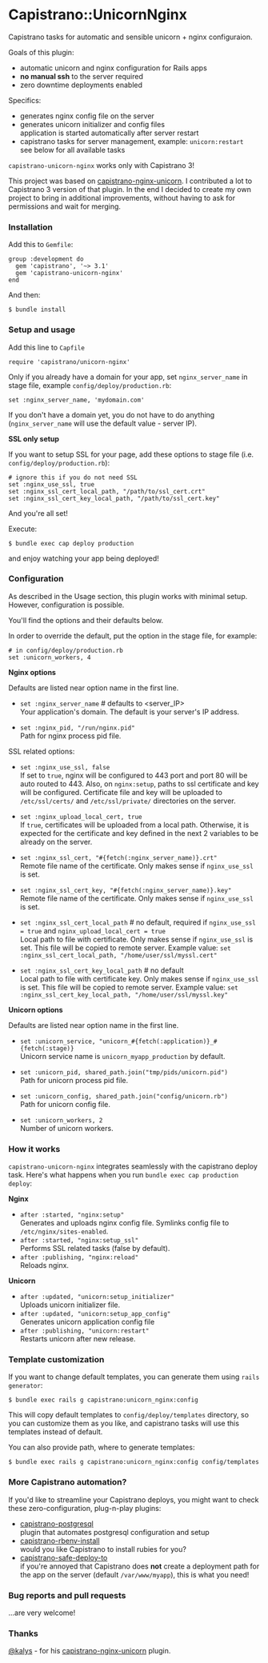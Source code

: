 # Capistrano::UnicornNginx

Capistrano tasks for automatic and sensible unicorn + nginx configuraion.

Goals of this plugin:

* automatic unicorn and nginx configuration for Rails apps
* **no manual ssh** to the server required
* zero downtime deployments enabled

Specifics:

* generates nginx config file on the server
* generates unicorn initializer and config files<br/>
application is started automatically after server restart
* capistrano tasks for server management, example: `unicorn:restart`<br/>
see below for all available tasks

`capistrano-unicorn-nginx` works only with Capistrano 3!

This project was based on
[capistrano-nginx-unicorn](https://github.com/kalys/capistrano-nginx-unicorn).
I contributed a lot to Capistrano 3 version of that plugin. In the end I
decided to create my own project to bring in additional improvements, without
having to ask for permissions and wait for merging.

### Installation

Add this to `Gemfile`:

    group :development do
      gem 'capistrano', '~> 3.1'
      gem 'capistrano-unicorn-nginx'
    end

And then:

    $ bundle install

### Setup and usage

Add this line to `Capfile`

    require 'capistrano/unicorn-nginx'

Only if you already have a domain for your app, set `nginx_server_name` in
stage file, example `config/deploy/production.rb`:

    set :nginx_server_name, 'mydomain.com'

If you don't have a domain yet, you do not have to do anything
(`nginx_server_name` will use the default value - server IP).

**SSL only setup**

If you want to setup SSL for your page, add these options to stage file
(i.e. `config/deploy/production.rb`):

    # ignore this if you do not need SSL
    set :nginx_use_ssl, true
    set :nginx_ssl_cert_local_path, "/path/to/ssl_cert.crt"
    set :nginx_ssl_cert_key_local_path, "/path/to/ssl_cert.key"

And you're all set!

Execute:

    $ bundle exec cap deploy production

and enjoy watching your app being deployed!

### Configuration

As described in the Usage section, this plugin works with minimal setup.
However, configuration is possible.

You'll find the options and their defaults below.

In order to override the default, put the option in the stage file, for example:

    # in config/deploy/production.rb
    set :unicorn_workers, 4

**Nginx options**

Defaults are listed near option name in the first line.

- `set :nginx_server_name` # defaults to <server_IP><br/>
Your application's domain. The default is your server's IP address.

- `set :nginx_pid, "/run/nginx.pid"`<br/>
Path for nginx process pid file.

SSL related options:

- `set :nginx_use_ssl, false`<br/>
If set to `true`, nginx will be configured to 443 port and port 80 will be auto
routed to 443. Also, on `nginx:setup`, paths to ssl certificate and key will be
configured. Certificate file and key will be uploaded to `/etc/ssl/certs/`
and `/etc/ssl/private/` directories on the server.

- `set :nginx_upload_local_cert, true`<br/>
If `true`, certificates will be uploaded from a local path. Otherwise, it
is expected for the certificate and key defined in the next 2 variables to be
already on the server.

- `set :nginx_ssl_cert, "#{fetch(:nginx_server_name)}.crt"`<br/>
Remote file name of the certificate. Only makes sense if `nginx_use_ssl` is set.

- `set :nginx_ssl_cert_key, "#{fetch(:nginx_server_name)}.key"`<br/>
Remote file name of the certificate. Only makes sense if `nginx_use_ssl` is set.

- `set :nginx_ssl_cert_local_path` # no default, required if
`nginx_use_ssl = true` and `nginx_upload_local_cert = true`<br/>
Local path to file with certificate. Only makes sense if `nginx_use_ssl` is
set. This file will be copied to remote server. Example value:
`set :nginx_ssl_cert_local_path, "/home/user/ssl/myssl.cert"`

- `set :nginx_ssl_cert_key_local_path` # no default<br/>
Local path to file with certificate key. Only makes sense if `nginx_use_ssl` is set.
This file will be copied to remote server. Example value:
`set :nginx_ssl_cert_key_local_path, "/home/user/ssl/myssl.key"`

**Unicorn options**

Defaults are listed near option name in the first line.

- `set :unicorn_service, "unicorn_#{fetch(:application)}_#{fetch(:stage)}`<br/>
Unicorn service name is `unicorn_myapp_production` by default.

- `set :unicorn_pid, shared_path.join("tmp/pids/unicorn.pid")`<br/>
Path for unicorn process pid file.

- `set :unicorn_config, shared_path.join("config/unicorn.rb")`<br/>
Path for unicorn config file.

- `set :unicorn_workers, 2`<br/>
Number of unicorn workers.

### How it works

`capistrano-unicorn-nginx` integrates seamlessly with the capistrano deploy task.
Here's what happens when you run `bundle exec cap production deploy`:

**Nginx**

- `after :started, "nginx:setup"`<br/>
Generates and uploads nginx config file. Symlinks config file to `/etc/nginx/sites-enabled`.
- `after :started, "nginx:setup_ssl"`<br/>
Performs SSL related tasks (false by default).
- `after :publishing, "nginx:reload"`<br/>
Reloads nginx.

**Unicorn**

- `after :updated, "unicorn:setup_initializer"`<br/>
Uploads unicorn initializer file.
- `after :updated, "unicorn:setup_app_config"`<br/>
Generates unicorn application config file
- `after :publishing, "unicorn:restart"`<br/>
Restarts unicorn after new release.

### Template customization

If you want to change default templates, you can generate them using
`rails generator`:

    $ bundle exec rails g capistrano:unicorn_nginx:config

This will copy default templates to `config/deploy/templates` directory, so you
can customize them as you like, and capistrano tasks will use this templates
instead of default.

You can also provide path, where to generate templates:

    $ bundle exec rails g capistrano:unicorn_nginx:config config/templates

### More Capistrano automation?

If you'd like to streamline your Capistrano deploys, you might want to check
these zero-configuration, plug-n-play plugins:

- [capistrano-postgresql](https://github.com/bruno-/capistrano-postgresql)<br/>
plugin that automates postgresql configuration and setup
- [capistrano-rbenv-install](https://github.com/bruno-/capistrano-rbenv-install)<br/>
would you like Capistrano to install rubies for you?
- [capistrano-safe-deploy-to](https://github.com/bruno-/capistrano-safe-deploy-to)<br/>
if you're annoyed that Capistrano does **not** create a deployment path for the
app on the server (default `/var/www/myapp`), this is what you need!

### Bug reports and pull requests

...are very welcome!

### Thanks

[@kalys](https://github.com/kalys) - for his
[capistrano-nginx-unicorn](https://github.com/kalys/capistrano-nginx-unicorn)
plugin.
